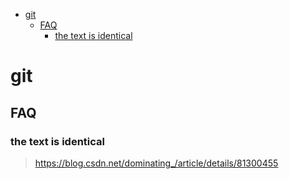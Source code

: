 <!-- TOC -->

- [git](#git)
    - [FAQ](#faq)
        - [the text is identical](#the-text-is-identical)

<!-- /TOC -->

<a id="markdown-git" name="git"></a>
# git

<a id="markdown-faq" name="faq"></a>
## FAQ

<a id="markdown-the-text-is-identical" name="the-text-is-identical"></a>
### the text is identical

> https://blog.csdn.net/dominating_/article/details/81300455

